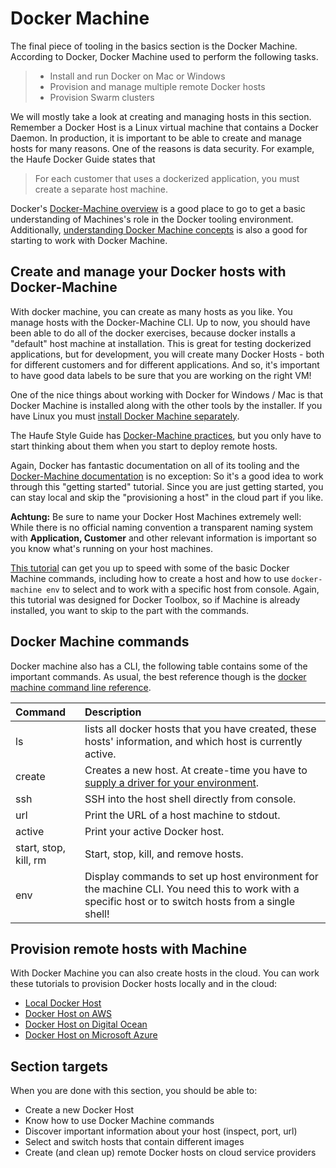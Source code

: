 # Docker Machine

The final piece of tooling in the basics section is the Docker Machine. According to Docker, Docker Machine used to perform the following tasks.

> * Install and run Docker on Mac or Windows
> * Provision and manage multiple remote Docker hosts
> * Provision Swarm clusters

We will mostly take a look at creating and managing hosts in this section. Remember a Docker Host is a Linux virtual machine that contains a Docker Daemon. In production, it is important to be able to create and manage hosts for many reasons. One of the reasons is data security. For example, the Haufe Docker Guide states that

> For each customer that uses a dockerized application, you must create a separate host machine.

Docker's [Docker-Machine overview](https://docs.docker.com/machine/overview/) is a good place to go to get a basic understanding of Machines's role in the Docker tooling environment. Additionally, [understanding Docker Machine concepts](https://docs.docker.com/machine/concepts/) is also a good for starting to work with Docker Machine.

## Create and manage your Docker hosts with Docker-Machine

With docker machine, you can create as many hosts as you like. You manage hosts with the Docker-Machine CLI. Up to now, you should have been able to do all of the docker exercises, because docker installs a "default" host machine at installation. This is great for testing dockerized applications, but for development, you will create many Docker Hosts - both for different customers and for different applications. And so, it's important to have good data labels to be sure that you are working on the right VM!

One of the nice things about working with Docker for Windows / Mac is that Docker Machine is installed along with the other tools by the installer. If you have Linux you must [install Docker Machine separately](https://docs.docker.com/machine/install-machine/).

The Haufe Style Guide has [Docker-Machine practices](https://github.com/Haufe-Lexware/docker-style-guide/blob/master/DockerMachine.md), but you only have to start thinking about them when you start to deploy remote hosts.

Again, Docker has fantastic documentation on all of its tooling and the [Docker-Machine documentation](https://docs.docker.com/machine/get-started/) is no exception: So it's a good idea to work through this "getting started" tutorial. Since you are just getting started, you can stay local and skip the "provisioning a host" in the cloud part if you like.

**Achtung:** Be sure to name your Docker Host Machines extremely well: While there is no official naming convention a transparent naming system with **Application, Customer** and other relevant information is important so you know what's running on your host machines.

[This tutorial](https://rominirani.com/docker-toolbox-setup-windows-4d65c3f691eb#.694oqa466) can get you up to speed with some of the basic Docker Machine commands, including how to create a host and how to use `docker-machine env` to select and to work with a specific host from console. Again, this tutorial was designed for Docker Toolbox, so if Machine is already installed, you want to skip to the part with the commands.

## Docker Machine commands

Docker machine also has a CLI, the following table contains some of the important commands. As usual, the best reference though is the [docker machine command line reference](https://docs.docker.com/machine/reference/).

| Command | Description |
| :--- | :--- |
| ls | lists all docker hosts that you have created, these hosts' information, and which host is currently active. |
| create | Creates a new host. At create-time you have to [supply a driver for your environment](https://docs.docker.com/machine/drivers/). |
| ssh | SSH into the host shell directly from console. |
| url | Print the URL of a host machine to stdout. |
| active | Print your active Docker host. |
| start, stop, kill, rm | Start, stop, kill, and remove hosts. |
| env | Display commands to set up host environment for the machine CLI. You need this to work with a specific host or to switch hosts from a single shell! |

## Provision remote hosts with Machine

With Docker Machine you can also create hosts in the cloud. You can work these tutorials to provision Docker hosts locally and in the cloud:

* [Local Docker Host](https://docs.docker.com/machine/get-started/)
* [Docker Host on AWS](https://docs.docker.com/machine/examples/aws/)
* [Docker Host on Digital Ocean](https://docs.docker.com/machine/examples/ocean/)
* [Docker Host on Microsoft Azure](https://docs.microsoft.com/en-us/azure/vs-azure-tools-docker-machine-azure-config)

## Section targets

When you are done with this section, you should be able to:

* Create a new Docker Host 
* Know how to use Docker Machine commands
* Discover important information about your host \(inspect, port, url\)
* Select and switch hosts that contain different images
* Create \(and clean up\) remote Docker hosts on cloud service providers

                                                                                                                                                                                                                                                                                                                                                                                                                                                                                                                                                                                                                                                                                                                                                                                                                                                                                                                                                                                                                                                                                                                                                                                                                                                                                                                                                                                                                                                                                                                                                                                                                                                                                                                                                                                                                                                                                                                                                                                                                                                                                                                                                                                                                                                                                                                                                                                                                                                                                                                                                                                                                                                                                                                                                                                                                                                                                                                                                                                                                                                                                                                                                                                                   

